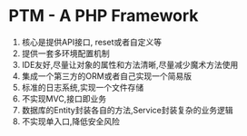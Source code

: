 # PTM - A PHP Framework
1. 核心是提供API接口, reset或者自定义等
2. 提供一套多环境配置机制
3. IDE友好,尽量让对象的属性和方法清晰,尽量减少魔术方法使用
4. 集成一个第三方的ORM或者自己实现一个简易版
5. 标准的日志系统,实现一个文件存储
6. 不实现MVC,接口即业务
7. 数据库的Entity封装各自的方法,Service封装复杂的业务逻辑
8. 不实现单入口,降低安全风险



